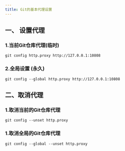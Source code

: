 ```yaml
---
title: Git的基本代理设置
---
```

## 一、 设置代理
### 1.当前Git仓库代理(临时)
```shell
git config http.proxy http://127.0.0.1:10808
```
### 2.全局设置 (永久)
```shell
git config --global http.proxy http://127.0.0.1:10808
```
## 二、取消代理
### 1.取消当前的Git仓库代理
```shell
git config --unset http.proxy
```
### 1.取消全局的Git仓库代理
```shell
git config --global --unset http.proxy
```
